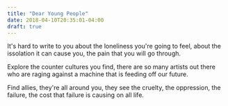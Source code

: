 ```yaml
---
title: "Dear Young People"
date: 2018-04-10T20:35:01-04:00
draft: true
---
```


It's hard to write to you about the loneliness you're going to feel, about the issolation it can cause you, the pain that you will go through.

Explore the counter cultures you find, there are so many artists out there who are raging against a machine that is feeding off our future.

Find allies, they're all around you, they see the cruelty, the oppression, the failure, the cost that failure is causing on all life.

